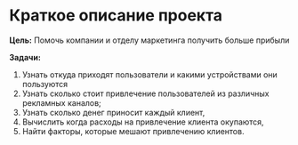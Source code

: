 # Краткое описание проекта

**Цель:** Помочь компании и отделу маркетинга получить больше прибыли

**Задачи:** 
1. Узнать откуда приходят пользователи и какими устройствами они пользуются
2. Узнать сколько стоит привлечение пользователей из различных рекламных каналов;
3. Узнать сколько денег приносит каждый клиент,
4. Вычислить когда расходы на привлечение клиента окупаются,
5. Найти факторы, которые мешают привлечению клиентов.
